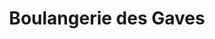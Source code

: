 ---
title: "Boulangerie des Gaves"
url: /luz-saint-sauveur/boulangerie-des-gaves/
shop: boulangerie
---